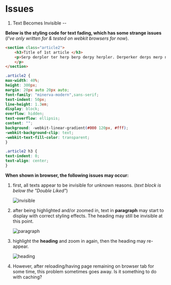 Issues
==

1. Text Becomes Invisible
--

**Below is the styling code for text fading, which has some strange issues** (*I've only written for & tested on webkit browsers for now*).

```html
<section class="article2">
	<h3>Title of 1st article </h3>
	<p>Serp derpler ter herp berp derpy herpler. Derperker derps merp ner perper herderder derpler herp derp. Derperker sherpus derps der berp derpy.
	</p>
</section>
```

```css
.article2 {
max-width: 40%;
height: 300px;
margin: 20px auto 20px auto;
font-family: "minerva-modern",sans-serif;
text-indent: 50px;
line-height: 1.3em;
display: block;
overflow: hidden;
text-overflow: ellipsis;
content: "";
background: -webkit-linear-gradient(#000 120px, #fff);
-webkit-background-clip: text;
-webkit-text-fill-color: transparent;
}

.article2 h3 {
text-indent: 0;
text-align: center;
}
```

**When shown in browser, the following issues may occur:**

1. first, all texts appear to be invisible for unknown reasons. (*text block is below the "Double Liked"*)

	![invisible](http://i.imgur.com/hmCyNe5.jpg)

2. after being highlighted and/or zoomed in, text in **paragraph** may start to display with correct styling effects. The heading may still be invisible at this point.

	![paragraph](http://i.imgur.com/MqHlj5D.jpg)

3. highlight the **heading** and zoom in again, then the heading may re-appear.

	![heading](http://i.imgur.com/QNF4VMt.jpg)

4. However, after reloading/having page remaining on browser tab for some time, this problem sometimes goes away. Is it something to do with caching?
